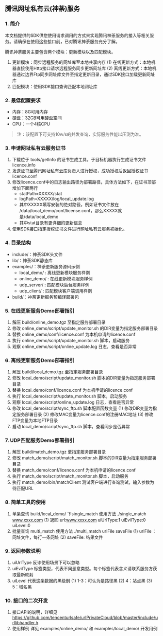 ## 腾讯网址私有云(神荼)服务

### 1. 简介

本文档提供的SDK供您使用请求调用的方式来实现腾讯神荼服务的接入等相关服务。请确保在使用这些接口前，已对腾讯神荼服务充分了解。

腾讯神荼服务主要包含两个模块：更新模块以及匹配模块。

1. 更新模块：同步远程服务的网址库至本地共享内存
  (1) 在线更新方式：本地机器直接使用Http接口请求远程服务同步更新网址库
  (2) 离线更新方式：本地机器通过边界Ftp同步网址库文件至指定更新目录，通过SDK接口加载更新网址库
2. 匹配模块：使用SDK接口查询匹配本地网址库

### 2. 最低配置要求

- 内存：8G可用内存
- 硬盘：32GB可用硬盘空间
- CPU：一个4核CPU

> 注：该配置下可支持10w/s的并发查询，实际服务性能以压测为准。

### 3. 申请网址私有云服务证书

1. 下载位于 tools/getInfo 的证书生成工具，于目标机器执行生成证书文件 licence.info
2. 发送证书至腾讯网址私有云库负责人进行授权，成功授权后返回授权证书 licence.conf
3. 修改licence.conf中的日志输出路径为部署路径，具体方法如下，在证书顶部增加下面两行
   - statPath=XXXXX/stat
   - logPath=XXXXX/log/local_update.log
   - 其中XXXXX填写安装的绝对路径，例如证书文件放在 /data/local_demo/conf/license.conf，那么XXXXX就是/data/local_demo
   - 其中stat目录有更详细的更新信息
4. 使用SDK接口指定授权证书文件进行网址私有云服务初始化。

### 4. 目录结构

- include/：神荼SDK头文件
- lib/：神荼SDK静态库
- examples/：神荼更新服务源码示例
  - local_demo/ : 离线更新模块服务样例
  - online_demo/ : 在线更新模块服务样例
  - udp_server/ : 匹配模块后台服务样例
  - udp_client/ : 匹配模块客户端调用样例
- build/：神荼更新服务预编译部署包

### 5. 在线更新服务Demo部署指引

1. 解压 build/online_demo.tgz 至指定服务部署目录
2. 修改 online_demo/script/update_monitor.sh 的DIR变量为指定服务部署目录
3. 替换 online_demo/conf/licence.conf 为本机申请的licence.conf
4. 执行 online_demo/script/update_monitor.sh 脚本，启动服务
5. 观察 online_demo/script/online_update.log 日志，查看是否异常

### 6. 离线更新服务Demo部署指引

1. 解压 build/local_demo.tgz 至指定服务部署目录
2. 修改 local_demo/script/update_monitor.sh 脚本的DIR变量为指定服务部署目录
3. 替换 local_demo/conf/licence.conf 为本机申请的licence.conf
4. 执行 local_demo/script/update_monitor.sh 脚本，启动服务
5. 观察 local_demo/script/online_update.log 日志，查看是否异常
6. 修改 local_demo/script/sync_ftp.sh 脚本配置函数变量
   (1) 修改DIR变量为指定服务部署目录
   (2) 修改MAC变量为licence.conf的注册MAC地址
   (3) 修改FTP变量为本地FTP目录
7. 启动 local_demo/script/sync_ftp.sh 脚本，查看同步是否异常

### 7. UDP匹配服务Demo部署指引

1. 解压 build/match_demo.tgz 至指定服务部署目录
2. 修改 match_demo/script/match_monitor.sh 脚本的DIR变量为指定服务部署目录
3. 替换 match_demo/conf/licence.conf 为本机申请的licence.conf
4. 执行 match_demo/script/match_monitor.sh 脚本，启动服务
5. 执行 match_demo/bin/matchClient 测试客户端进行查询测试，输入参数为待匹配URL

### 8. 简单工具的使用
1. 单条查询 build/local_demo/ 下single_match 使用方法 ./single_match www.xxxx.com 
   (1) 返回  url:www.xxxx.com       uiUrlType:1     uiEvilType:0    uiLevel:0
2. 批量查询 multi_match 使用方法 ./multi_match urlFile saveFile
   (1) urlFile ：网址文件，每行一条网址
   (2) saveFile: 结果文件
    
### 9. 返回参数说明
1. uiUrlType 反诈使用场景下可以忽略
2. uiEvilType 标签类型，代表不同恶意类型。每个标签代表含义请联系服务方获取最新映射
3. uiLevel 代表这条数据的黑级别 
   (1) 1-3：可认为是路径黑
   (2) 4：站点黑
   (3) 5：域名黑

### 10. 接口的二次开发
1. 接口API的说明，详细见 https://github.com/tencenturlsafe/urlPrivateCloud/blob/master/include/urllibhandler.h
2. 使用样例 详见 examples/online_demo/ 和 examples/local_demo/ 开发用例
